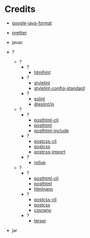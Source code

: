 # Credits

- [google-java-format](https://github.com/google/google-java-format)
- [prettier](https://github.com/prettier/prettier)

- javac
- ?
    - ?
        - ?
            - [htmlhint](https://github.com/HTMLHint/HTMLHint)
        - ?
            - [stylelint](https://github.com/stylelint/stylelint)
            - [stylelint-config-standard](https://github.com/stylelint/stylelint-config-standard)
        - ?
            - [eslint](https://github.com/eslint/eslint)
            - [@eslint/js](https://github.com/eslint/eslint/tree/main/packages/js)
    - ?
        - ?
            - [posthtml-cli](https://github.com/posthtml/posthtml-cli)
            - [posthtml](https://github.com/posthtml/posthtml)
            - [posthtml-include](https://github.com/posthtml/posthtml-include)
        - ?
            - [postcss-cli](https://github.com/postcss/postcss-cli)
            - [postcss](https://github.com/postcss/postcss)
            - [postcss-import](https://github.com/postcss/postcss-import)
        - ?
            - [rollup](https://github.com/rollup/rollup)
    - ?
        - ?
            - [posthtml-cli](https://github.com/posthtml/posthtml-cli)
            - [posthtml](https://github.com/posthtml/posthtml)
            - [htmlnano](https://github.com/posthtml/htmlnano)
        - ?
            - [postcss-cli](https://github.com/postcss/postcss-cli)
            - [postcss](https://github.com/postcss/postcss)
            - [cssnano](https://github.com/cssnano/cssnano)
        - ?
            - [terser](https://github.com/terser/terser)

- jar

